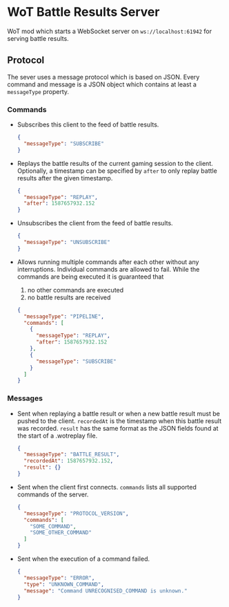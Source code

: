 # WoT Battle Results Server
WoT mod which starts a WebSocket server on `ws://localhost:61942` for serving battle results.

## Protocol
The sever uses a message protocol which is based on JSON. 
Every command and message is a JSON object which contains at least a `messageType` property.

### Commands
-   Subscribes this client to the feed of battle results.
    ```json
    {
      "messageType": "SUBSCRIBE"
    }
    ```


-   Replays the battle results of the current gaming session to the client.
    Optionally, a timestamp can be specified by `after` to only replay battle results after the given timestamp. 
    ```json
    {
      "messageType": "REPLAY",
      "after": 1587657932.152
    }
    ```

-   Unsubscribes the client from the feed of battle results.
    ```json
    {
      "messageType": "UNSUBSCRIBE"
    }
    ```
    
-   Allows running multiple commands after each other without any interruptions.
    Individual commands are allowed to fail. 
    While the commands are being executed it is guaranteed that
    1. no other commands are executed
    2. no battle results are received
    ```json
    {
      "messageType": "PIPELINE",
      "commands": [
        {
          "messageType": "REPLAY",
          "after": 1587657932.152
        },
        {
          "messageType": "SUBSCRIBE"
        }
      ]
    }
    ```
    

### Messages
-   Sent when replaying a battle result or when a new battle result must be pushed to the client.
    `recordedAt` is the timestamp when this battle result was recorded.
    `result` has the same format as the JSON fields found at the start of a .wotreplay file.
    ```json
    {
      "messageType": "BATTLE_RESULT",
      "recordedAt": 1587657932.152,
      "result": {}
    }
    ```
   
-   Sent when the client first connects.
    `commands` lists all supported commands of the server.
    ```json
    {
      "messageType": "PROTOCOL_VERSION",
      "commands": [
        "SOME_COMMAND",
        "SOME_OTHER_COMMAND" 
      ]
    }
    ```
    
-   Sent when the execution of a command failed.
    ```json
    {
      "messageType": "ERROR",
      "type": "UNKNOWN_COMMAND",
      "message": "Command UNRECOGNISED_COMMAND is unknown."
    }
    ```
 